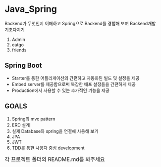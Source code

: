 # Java_Spring
Backend가 무엇인지 이해하고 Spring으로 Backend를 경험해 보며 Backend개발 기초다지기 
1. Admin 
1. eatgo
1. friends 

## Spring Boot
- Starter를 통한 어플리케이션의 간편하고 자동화된 빌드 및 설정을 제공
- Embed server를 제공함으로써 복잡한 배포 설정들을 간편하게 제공 
- Production에서 사용할 수 있는 추가적인 기능을 제공 

## GOALS
1. Spring의 mvc pattern
1. ERD 설계  
1. 실제 Database와 spring을 연결해 사용해 보기 
1. JPA  
1. JWT 
1. TDD를 통한 사용자 중심 development

<div style="font-size:17px">각 프로젝트 폴더의 README.md를 봐주세요</div>
